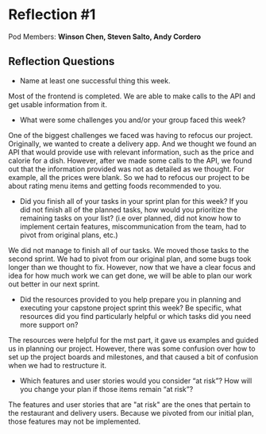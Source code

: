 # Reflection #1

Pod Members: **Winson Chen, Steven Salto, Andy Cordero**

## Reflection Questions

* Name at least one successful thing this week.

Most of the frontend is completed.
We are able to make calls to the API and get usable information from it.

* What were some challenges you and/or your group faced this week?

One of the biggest challenges we faced was having to refocus our project. Originally, we wanted to create a delivery app. And we thought we found an API that would provide use with relevant information, such as the price and calorie for a dish. However, after we made some calls to the API, we found out that the information provided was not as detailed as we thought. For example, all the prices were blank. So we had to refocus our project to be about rating menu items and getting foods recommended to you.

* Did you finish all of your tasks in your sprint plan for this week? If you did not finish all of the planned tasks, how would you prioritize the remaining tasks on your list?  (i.e over planned, did not know how to implement certain features, miscommunication from the team, had to pivot from original plans, etc.)

We did not manage to finish all of our tasks. We moved those tasks to the second sprint. We had to pivot from our original plan, and some bugs took longer than we thought to fix. However, now that we have a clear focus and idea for how much work we can get done, we will be able to plan our work out better in our next sprint.

* Did the resources provided to you help prepare you in planning and executing your capstone project sprint this week? Be specific, what resources did you find particularly helpful or which tasks did you need more support on?

The resources were helpful for the mst part, it gave us examples and guided us in planning our project. However, there was some confusion over how to set up the project boards and milestones, and that caused a bit of confusion when we had to restructure it.

* Which features and user stories would you consider “at risk”? How will you change your plan if those items remain “at risk”?

The features and user stories that are "at risk" are the ones that pertain to the restaurant and delivery users. Because we pivoted from our initial plan, those features may not be implemented.
